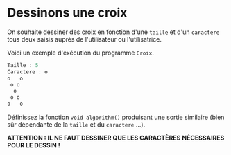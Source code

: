 # Dessinons une croix

On souhaite dessiner des croix en fonction d'une `taille` et d'un `caractere` tous deux saisis auprès de l'utilisateur ou l'utilisatrice.

Voici un exemple d'exécution du programme `Croix`.

```java
Taille : 5
Caractere : o
o   o
 o o
  o
 o o
o   o
```
Définissez la fonction `void algorithm()` produisant une sortie similaire (bien sûr dépendante de la `taille` et du `caractere` ...).

**ATTENTION : IL NE FAUT DESSINER QUE LES CARACTÈRES NÉCESSAIRES POUR LE DESSIN !**
